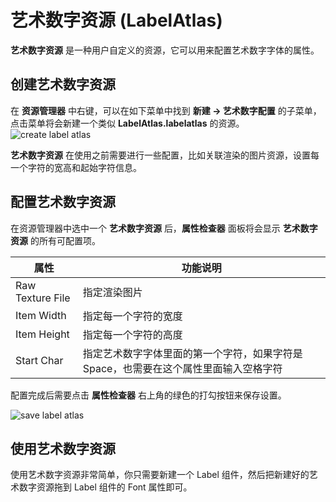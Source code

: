 # 艺术数字资源 (LabelAtlas)

**艺术数字资源** 是一种用户自定义的资源，它可以用来配置艺术数字字体的属性。

## 创建艺术数字资源

在 **资源管理器** 中右键，可以在如下菜单中找到 **新建 -> 艺术数字配置** 的子菜单，点击菜单将会新建一个类似 **LabelAtlas.labelatlas** 的资源。
![create label atlas](label-atlas/create-label-atlas.jpeg)

**艺术数字资源** 在使用之前需要进行一些配置，比如关联渲染的图片资源，设置每一个字符的宽高和起始字符信息。

## 配置艺术数字资源

在资源管理器中选中一个 **艺术数字资源** 后，**属性检查器** 面板将会显示 **艺术数字资源** 的所有可配置项。

| 属性             | 功能说明                                                                                                       |
| --------------   | -----------                                                                                                    |
| Raw Texture File | 指定渲染图片                                                                                                   |
| Item Width       | 指定每一个字符的宽度                                                                                           |
| Item Height      | 指定每一个字符的高度                                                                                           |
| Start Char       | 指定艺术数字字体里面的第一个字符，如果字符是 Space，也需要在这个属性里面输入空格字符                           |

配置完成后需要点击 **属性检查器** 右上角的绿色的打勾按钮来保存设置。

![save label atlas](label-atlas/save-label-atlas.jpeg)

## 使用艺术数字资源

使用艺术数字资源非常简单，你只需要新建一个 Label 组件，然后把新建好的艺术数字资源拖到 Label 组件的 Font 属性即可。
